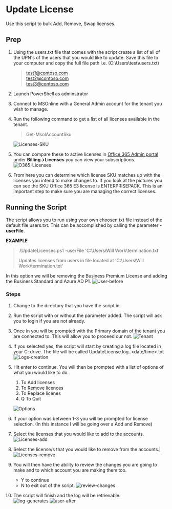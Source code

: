 # Update License

Use this script to bulk Add, Remove, Swap licenses.

## Prep

1. Using the users.txt file that comes with the script create a list of all of the UPN's of the users that you would like to update. Save this file to your computer and copy the full file path i.e. (C:\Users\test\users.txt)

    >test1@contoso.com<br/>
    >test2@contoso.com<br/>
    >test3@contoso.com<br/>
2. Launch PowerShell as adminstrator
3. Connect to MSOnline with a General Admin account for the tenant you wish to manage.
4. Run the following command to get a list of all licenses available in the tenant.
    >Get-MsolAccountSku

    ![Licenses-SKU](/ref/images/Licenses-SKU.png)
5. You can compare these to active licenses in [Office 365 Admin portal](https://admin.microsoft.com/) under **Billing->Licenses** you can view your subscriptions.
    ![O365-Licenses](/ref/images/0365-Licenses.png)
6. From here you can determine which license SKU matches up with the licenses you intend to make changes to. If you look at the pictures you can see the SKU Office 365 E3 license is ENTERPRISEPACK. This is an important step to make sure you are managing the correct licenses.

## Running the Script

The script allows you to run using your own choosen txt file instead of the default file users.txt. This can be accomplished by calling the parameter **-userFile**. 

**EXAMPLE**

  >.\UpdateLicenses.ps1 -userFile 'C:\Users\Will Work\termination.txt'
  >
  >Updates licenses from users in file located at 'C:\Users\Will Work\termination.txt'

In this option we will be removing the Business Premium License and adding the Business Standard and Azure AD P1.
![User-before](../../ref/images/MFA%20Test.png)

### Steps

1. Change to the directory that you have the script in.
2. Run the script with or without the parameter added. The script will ask you to login if you are not already.
3. Once in you will be prompted with the Primary domain of the tenant you are connected to. This will allow you to proceed our not.
![Tenant](../../ref/images/logged-in-tenant.png)
4. If you selected yes, the script will start by creating a log file located in your C: drive. The file will be called UpdateLicense.log.<companydomain>.<date/time>.txt
![Logs-creation](/ref/images/log-file.png)
5. Hit enter to continue. You will then be prompted with a list of options of what you would like to do. 
   1. To Add licenses
   2. To Remove licences
   3. To Replace licenes
   4. Q To Quit

    ![Options](../../ref/images/options-lic.png)
1. If your option was between 1-3 you will be prompted for license selection. (In this instance I will be going over a Add and Remove) 
2. Select the licenses that you would like to add to the accounts. 
![Licenses-add](../../ref/images/add-licenses.png)
8. Select the license/s that you would like to remove from the accounts.|
![Licenses-remove](../../ref/images/remove-licenses.png)
9. You will then have the ability to review the changes you are going to make and to which account you are making them too. 
    - Y to continue 
    - N to exit out of the script.
![review-changes](../../ref/images/review-changes.png)
10. The script will finish and the log will be retrievable.  
![log-generates](/ref/images/log-review.png)
![user-after](../../ref/images/mfa-tes.png)
